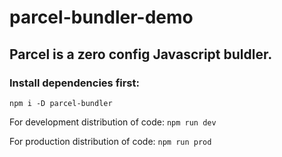 # parcel-bundler-demo
## Parcel is a zero config Javascript buldler.

### Install dependencies first:

<code>npm i -D parcel-bundler</code>


For development distribution of code:
<code>npm run dev</code>

For production distribution of code:
<code>npm run prod</code>

